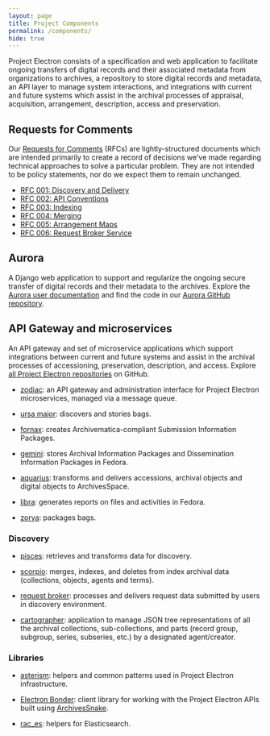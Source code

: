 ```yaml
---
layout: page
title: Project Components
permalink: /components/
hide: true
---
```


Project Electron consists of a specification and web application to facilitate ongoing transfers of digital records and their associated metadata from organizations to archives, a repository to store digital records and metadata, an API layer to manage system interactions, and integrations with current and future systems which assist in the archival processes of appraisal, acquisition, arrangement, description, access and preservation.

## Requests for Comments

Our [Requests for Comments](https://github.com/RockefellerArchiveCenter/project_electron/tree/master/rfcs) (RFCs) are lightly-structured documents which are intended primarily to create a record of decisions we've made regarding technical approaches to solve a particular problem. They are not intended to be policy statements, nor do we expect them to remain unchanged.

  - [RFC 001: Discovery and Delivery](https://github.com/RockefellerArchiveCenter/project_electron/blob/master/rfcs/001-discovery-and-delivery.md)
  - [RFC 002: API Conventions](https://github.com/RockefellerArchiveCenter/project_electron/blob/master/rfcs/002-api-conventions.md)
  - [RFC 003: Indexing](https://github.com/RockefellerArchiveCenter/project_electron/blob/master/rfcs/003-indexing.md)
  - [RFC 004: Merging](https://github.com/RockefellerArchiveCenter/project_electron/blob/master/rfcs/004-mergers.md)
  - [RFC 005: Arrangement Maps](https://github.com/RockefellerArchiveCenter/project_electron/blob/master/rfcs/005-arrangement-maps.md)
  - [RFC 006: Request Broker Service](https://github.com/RockefellerArchiveCenter/project_electron/blob/master/rfcs/006-request-broker-service.md)

## Aurora
A Django web application to support and regularize the ongoing secure transfer of digital records
and their metadata to the archives. Explore the [Aurora user documentation](https://docs.rockarch.org/aurora/) and find the code in our [Aurora GitHub repository](https://github.com/RockefellerArchiveCenter/aurora).

## API Gateway and microservices
An API gateway and set of microservice applications which support integrations between current and future systems and assist in the archival processes of accessioning, preservation, description, and access. Explore [all Project Electron repositories](https://github.com/topics/project-electron) on GitHub.

  - [zodiac](https://github.com/RockefellerArchiveCenter/zodiac): an API gateway and administration interface for Project Electron microservices, managed via a message queue.
  
  - [ursa major](https://github.com/RockefellerArchiveCenter/ursa_major): discovers and stories bags.
  
  - [fornax](https://github.com/RockefellerArchiveCenter/fornax): creates Archivematica-compliant Submission Information Packages.
  
  - [gemini](https://github.com/RockefellerArchiveCenter/gemini): stores Archival Information Packages and Dissemination Information Packages in Fedora.
  
  - [aquarius](https://github.com/RockefellerArchiveCenter/aquarius): transforms and delivers accessions, archival objects and digital objects to ArchivesSpace.
  
  - [libra](https://github.com/RockefellerArchiveCenter/libra): generates reports on files and activities in Fedora.
  
  - [zorya](https://github.com/RockefellerArchiveCenter/zorya): packages bags.
  
### Discovery

- [pisces](https://github.com/RockefellerArchiveCenter/pisces): retrieves and transforms data for discovery.

- [scorpio](https://github.com/RockefellerArchiveCenter/scorpio): merges, indexes, and deletes from index archival data (collections, objects, agents and terms).

- [request broker](https://github.com/RockefellerArchiveCenter/request_broker): processes and delivers request data submitted by users in discovery environment.

- [cartographer](https://github.com/RockefellerArchiveCenter/cartographer): application to manage JSON tree representations of all the archival collections, sub-collections, and parts (record group, subgroup, series, subseries, etc.) by a designated agent/creator.

### Libraries

  - [asterism](https://github.com/RockefellerArchiveCenter/asterism): helpers and common patterns used in Project Electron infrastructure.

  - [Electron Bonder](https://github.com/RockefellerArchiveCenter/ElectronBonder): client library for working with the Project Electron APIs built using [ArchivesSnake](https://github.com/archivesspace-labs/ArchivesSnake/).

  - [rac_es](https://github.com/RockefellerArchiveCenter/rac_es): helpers for Elasticsearch.

